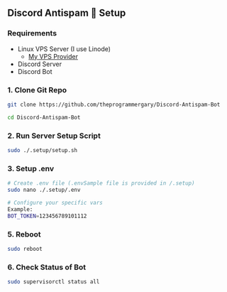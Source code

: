 ## Discord Antispam 🤖 Setup 

### Requirements
- Linux VPS Server (I use Linode)
  - [My VPS Provider](https://www.linode.com/lp/refer/?r=3eabea16dddc74fdc11ae5d0a73cd919c1ed1ae0)
- Discord Server
- Discord Bot


### 1. Clone Git Repo

```bash
git clone https://github.com/theprogrammergary/Discord-Antispam-Bot

cd Discord-Antispam-Bot
```

### 2. Run Server Setup Script

```bash
sudo ./.setup/setup.sh
```

### 3. Setup .env

```bash
# Create .env file (.envSample file is provided in /.setup)
sudo nano ./.setup/.env

# Configure your specific vars 
Example:
BOT_TOKEN=123456789101112
```

### 5. Reboot

```bash
sudo reboot
```

### 6. Check Status of Bot

```bash
sudo supervisorctl status all
```